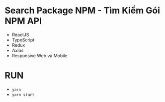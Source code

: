 # Search Package NPM - Tìm Kiếm Gói NPM API
- ReactJS
- TypeScript
- Redux
- Axios
- Responsive Web và Mobile

# RUN
- `yarn`
- `yarn start`
